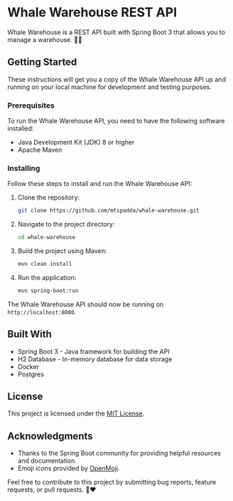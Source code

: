 # Whale Warehouse REST API

Whale Warehouse is a REST API built with Spring Boot 3 that allows you to manage a warehouse. 🐋🏬

## Getting Started

These instructions will get you a copy of the Whale Warehouse API up and running on your local machine for development and testing purposes.

### Prerequisites

To run the Whale Warehouse API, you need to have the following software installed:

- Java Development Kit (JDK) 8 or higher
- Apache Maven

### Installing

Follow these steps to install and run the Whale Warehouse API:

1. Clone the repository:

   ```bash
   git clone https://github.com/mtspadda/whale-warehouse.git
   ```

2. Navigate to the project directory:

   ```bash
   cd whale-warehouse
   ```

3. Build the project using Maven:

   ```bash
   mvn clean install
   ```

4. Run the application:

   ```bash
   mvn spring-boot:run
   ```

The Whale Warehouse API should now be running on `http://localhost:8080`.


## Built With

- Spring Boot 3 - Java framework for building the API
- H2 Database - In-memory database for data storage
- Docker 
- Postgres

## License

This project is licensed under the [MIT License](LICENSE).

## Acknowledgments

- Thanks to the Spring Boot community for providing helpful resources and documentation.
- Emoji icons provided by [OpenMoji](https://openmoji.org).

Feel free to contribute to this project by submitting bug reports, feature requests, or pull requests. 🐳❤️
